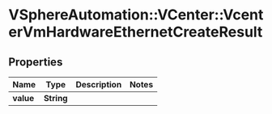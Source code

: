 # VSphereAutomation::VCenter::VcenterVmHardwareEthernetCreateResult

## Properties
Name | Type | Description | Notes
------------ | ------------- | ------------- | -------------
**value** | **String** |  | 


